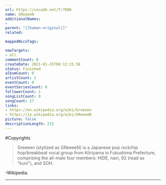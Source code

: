 ```yaml
---
url: https://vocadb.net/T/7806
name: GReeeeN
additionalNames: 
- 
parent: "[[human-original]]"
related:

mappedNicoTags:

newTargets:
- all
commentCount: 0
createDate: 2021-01-25T08:12:15.58
status: Finished
albumCount: 0
artistCount: 1
eventCount: 0
eventSeriesCount: 0
followerCount: 1
songListCount: 0
songCount: 27
links: 
- https://en.wikipedia.org/wiki/Greeeen
- https://ja.wikipedia.org/wiki/GReeeeN
picture: false
descriptionLength: 215
---
```


#Copyrights

>Greeeen (stylized as GReeeeN) is a Japanese pop rock/hip hop/breakbeat vocal group from Kōriyama in Fukushima Prefecture, comprising the all-male four members: HIDE, navi, 92 (read as "kuni"), and SOH.

-Wikipedia.

---

